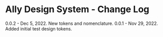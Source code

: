 # Ally Design System - Change Log
0.0.2 - Dec 5, 2022. New tokens and nomenclature.
0.0.1 - Nov 29, 2022. Added initial test design tokens.